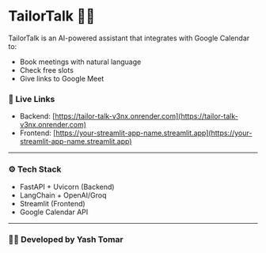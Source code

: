 # TailorTalk 🧵🤖

TailorTalk is an AI-powered assistant that integrates with Google Calendar to:
- Book meetings with natural language
- Check free slots
- Give links to Google Meet

### 🔗 Live Links
- Backend: [https://tailor-talk-v3nx.onrender.com](https://tailor-talk-v3nx.onrender.com)
- Frontend: [https://your-streamlit-app-name.streamlit.app](https://your-streamlit-app-name.streamlit.app)

---

### ⚙️ Tech Stack
- FastAPI + Uvicorn (Backend)
- LangChain + OpenAI/Groq
- Streamlit (Frontend)
- Google Calendar API

---

### 👨‍💻 Developed by Yash Tomar
